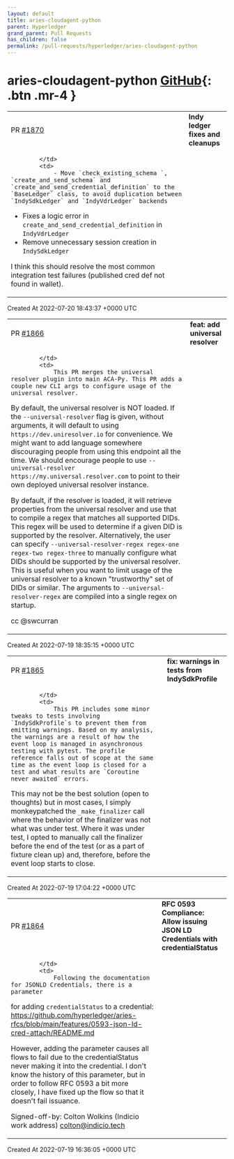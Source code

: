 ```yaml
---
layout: default
title: aries-cloudagent-python
parent: Hyperledger
grand_parent: Pull Requests
has_children: false
permalink: /pull-requests/hyperledger/aries-cloudagent-python
---
```


# aries-cloudagent-python <span class="fs-3 right-align">[GitHub](https://github.com/hyperledger/aries-cloudagent-python){: .btn .mr-4 }</span>


<div>
    <table>
        <tr>
            <td>
                PR <a href="https://github.com/hyperledger/aries-cloudagent-python/pull/1870" class=".btn">#1870</a>
            </td>
            <td>
                <b>
                    Indy ledger fixes and cleanups
                </b>
            </td>
        </tr>
        <tr>
            <td>
                
            </td>
            <td>
                - Move `check_existing_schema `, `create_and_send_schema` and `create_and_send_credential_definition` to the `BaseLedger` class, to avoid duplication between `IndySdkLedger` and `IndyVdrLedger` backends
- Fixes a logic error in `create_and_send_credential_definition` in `IndyVdrLedger`
- Remove unnecessary session creation in `IndySdkLedger`

I think this should resolve the most common integration test failures (published cred def not found in wallet).
            </td>
        </tr>
    </table>
    <div class="right-align">
        Created At 2022-07-20 18:43:37 +0000 UTC
    </div>
</div>

<div>
    <table>
        <tr>
            <td>
                PR <a href="https://github.com/hyperledger/aries-cloudagent-python/pull/1866" class=".btn">#1866</a>
            </td>
            <td>
                <b>
                    feat: add universal resolver
                </b>
            </td>
        </tr>
        <tr>
            <td>
                
            </td>
            <td>
                This PR merges the universal resolver plugin into main ACA-Py. This PR adds a couple new CLI args to configure usage of the universal resolver.

By default, the universal resolver is NOT loaded. If the `--universal-resolver` flag is given, without arguments, it will default to using `https://dev.uniresolver.io` for convenience. We might want to add language somewhere discouraging people from using this endpoint all the time. We should encourage people to use `--universal-resolver https://my.universal.resolver.com` to point to their own deployed universal resolver instance.

By default, if the resolver is loaded, it will retrieve properties from the universal resolver and use that to compile a regex that matches all supported DIDs. This regex will be used to determine if a given DID is supported by the resolver. Alternatively, the user can specify `--universal-resolver-regex regex-one regex-two regex-three` to manually configure what DIDs should be supported by the universal resolver. This is useful when you want to limit usage of the universal resolver to a known "trustworthy" set of DIDs or similar. The arguments to `--universal-resolver-regex` are compiled into a single regex on startup.

cc @swcurran 
            </td>
        </tr>
    </table>
    <div class="right-align">
        Created At 2022-07-19 18:35:15 +0000 UTC
    </div>
</div>

<div>
    <table>
        <tr>
            <td>
                PR <a href="https://github.com/hyperledger/aries-cloudagent-python/pull/1865" class=".btn">#1865</a>
            </td>
            <td>
                <b>
                    fix: warnings in tests from IndySdkProfile
                </b>
            </td>
        </tr>
        <tr>
            <td>
                
            </td>
            <td>
                This PR includes some minor tweaks to tests involving `IndySdkProfile`s to prevent them from emitting warnings. Based on my analysis, the warnings are a result of how the event loop is managed in asynchronous testing with pytest. The profile reference falls out of scope at the same time as the event loop is closed for a test and what results are `Coroutine never awaited` errors.

This may not be the best solution (open to thoughts) but in most cases, I simply monkeypatched the `_make_finalizer` call where the behavior of the finalizer was not what was under test. Where it was under test, I opted to manually call the finalizer before the end of the test (or as a part of fixture clean up) and, therefore, before the event loop starts to close.
            </td>
        </tr>
    </table>
    <div class="right-align">
        Created At 2022-07-19 17:04:22 +0000 UTC
    </div>
</div>

<div>
    <table>
        <tr>
            <td>
                PR <a href="https://github.com/hyperledger/aries-cloudagent-python/pull/1864" class=".btn">#1864</a>
            </td>
            <td>
                <b>
                    RFC 0593 Compliance: Allow issuing JSON LD Credentials with credentialStatus
                </b>
            </td>
        </tr>
        <tr>
            <td>
                
            </td>
            <td>
                Following the documentation for JSONLD Credentials, there is a parameter
for adding `credentialStatus` to a credential:
https://github.com/hyperledger/aries-rfcs/blob/main/features/0593-json-ld-cred-attach/README.md

However, adding the parameter causes all flows to fail due to the
credentialStatus never making it into the credential. I don't know the
history of this parameter, but in order to follow RFC 0593 a bit more
closely, I have fixed up the flow so that it doesn't fail issuance.

Signed-off-by: Colton Wolkins (Indicio work address) <colton@indicio.tech>
            </td>
        </tr>
    </table>
    <div class="right-align">
        Created At 2022-07-19 16:36:05 +0000 UTC
    </div>
</div>

